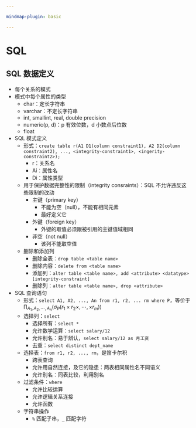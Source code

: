 ```yaml
---

mindmap-plugin: basic

---
```


# SQL

## SQL 数据定义

- 每个关系的模式
- 模式中每个属性的类型
	- char：定长字符串
	- varchar：不定长字符串
	- int, smallint, real, double precision
	- numeric(p, d)：p 有效位数，d 小数点后位数
	- float
- SQL 模式定义
	- 形式：`create table r(A1 D1(column constraint1), A2 D2(column constraint2), ..., <integrity-constraint1>, <ingerity-constraint2>);`
		- r：关系名
		- Ai：属性名
		- Di：属性类型
	- 用于保护数据完整性的限制（integrity consraints）：SQL 不允许违反这些限制的改动
		- 主键（primary key）
			- 不能为空（null），不能有相同元素
			- 最好定义它
		- 外键（foreign key）
			- 外键的取值必须跟被引用的主键值域相同
		- 非空（not null）
			- 该列不能取空值
	- 删除和添加列
		- 删除全表：`drop table <table name>`
		- 删除内容：`delete from <table name>`
		- 添加列：`alter table <table name>, add <attribute> <datatype> [integrity-constraint]`
		- 删除列：`alter table <table name>, drop <attribute>`
- SQL 查询语句
	- 形式：`select A1, A2, ..., An from r1, r2, ... rm where P`，等价于 $\prod_{A_1, A_2, \cdots, A_n}(\sigma_P(r_1\times r_2\times, \cdots,\times r_m))$
	- 选择列：`select`
		- 选择所有：`select *`
		- 允许数学运算：`select salary/12`
		- 允许别名：易于辨认，`select salary/12 as 月工资`
		- 去重：`select distinct dept_name`
	- 选择表：`from r1, r2, ..., rm`，是笛卡尔积
		- 跨表查询
		- 允许用自然连接，及它的隐患：两表相同属性名不同语义
		- 允许别名：同表比较，利用别名
	- 过滤条件：`where`
		- 允许比较运算
		- 允许逻辑关系连接
		- 允许函数
	- 字符串操作
		- `%` 匹配子串，`_` 匹配字符